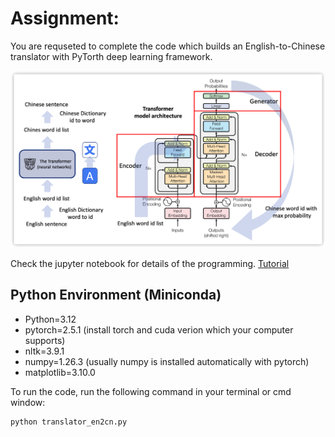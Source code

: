 # Assignment: 

You are requseted to complete the code which builds an English-to-Chinese translator with PyTorth deep learning framework.

![Transformer_Englihs_to_Chinese](document/images/English-to-Chinese.png)

Check the jupyter notebook for details of the programming.
[Tutorial](Tutorial.ipynb)

## Python Environment (Miniconda)

- Python=3.12
- pytorch=2.5.1 (install torch and cuda verion which your computer supports)
- nltk=3.9.1
- numpy=1.26.3 (usually numpy is installed automatically with pytorch)
- matplotlib=3.10.0


To run the code, run the following command in your terminal or cmd window:
```python
python translator_en2cn.py
```


